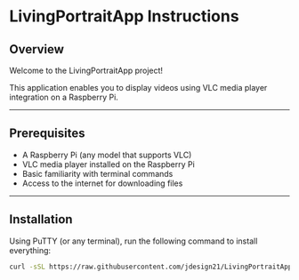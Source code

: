 # LivingPortraitApp Instructions

## Overview

Welcome to the LivingPortraitApp project!

This application enables you to display videos using VLC media player integration on a Raspberry Pi.

---

## Prerequisites

- A Raspberry Pi (any model that supports VLC)
- VLC media player installed on the Raspberry Pi
- Basic familiarity with terminal commands
- Access to the internet for downloading files

---

## Installation

Using PuTTY (or any terminal), run the following command to install everything:

```bash
curl -sSL https://raw.githubusercontent.com/jdesign21/LivingPortraitApp/refs/heads/main/setup_LivingPortraitApp_vlc.sh | bash
